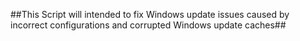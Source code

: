 ##This Script will intended to fix Windows update issues caused by incorrect configurations and corrupted Windows update caches##
